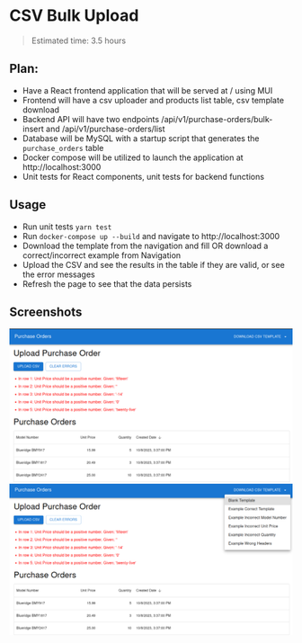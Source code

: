 # CSV Bulk Upload

> Estimated time: 3.5 hours

## Plan:

- Have a React frontend application that will be served at / using MUI
- Frontend will have a csv uploader and products list table, csv template download
- Backend API will have two endpoints /api/v1/purchase-orders/bulk-insert and /api/v1/purchase-orders/list
- Database will be MySQL with a startup script that generates the `purchase_orders` table
- Docker compose will be utilized to launch the application at http://localhost:3000 
- Unit tests for React components, unit tests for backend functions


## Usage

- Run unit tests `yarn test`
- Run `docker-compose up --build` and navigate to http://localhost:3000
- Download the template from the navigation and fill OR download a correct/incorrect example from Navigation
- Upload the CSV and see the results in the table if they are valid, or see the error messages
- Refresh the page to see that the data persists

## Screenshots

![screenshots/Screenshot_2023-10-08_15-38-35.png](screenshots/Screenshot_2023-10-08_15-38-35.png)
![screenshots/Screenshot_2023-10-08_15-39-10.png](screenshots/Screenshot_2023-10-08_15-39-10.png)
